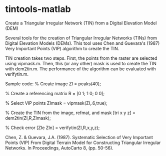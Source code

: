 # tintools-matlab
Create a Triangular Irregular Network (TIN) from a Digital Elevation Model (DEM)

Several tools for the creation of Triangular Irregular Networks (TINs) from Digital Elevation Models (DEMs). This tool uses Chen and Guevara's (1987) Very Important Points (VIP) algorithm to create the TIN.

TIN creation takes two steps. First, the points from the raster are selected using vipmask.m. Then, this (or any other) mask is used to create the TIN with dem2tin.m. The performance of the algorithm can be evaluated with verifytin.m. 


Sample code: 
% Create image 
ZI = peaks(40); 

% Create a referencing matrix 
R = [0 1; 1 0; 0 0]; 

% Select VIP points 
ZImask = vipmask(ZI,.6,true); 

% Create the TIN from the image, refmat, and mask 
[tri x y z] = dem2tin(ZI,R,ZImask); 

% Check error 
[ZIe ZIn] = verifytin(ZI,R,x,y,z); 

Chen, Z. & Guevara, J.A. (1987). Systematic Selection of Very Important Points (VIP) From Digital Terrain Model for Constructing Triangular Irregular Networks. In Proceedings, AutoCarto 8, (pp. 50-56).


